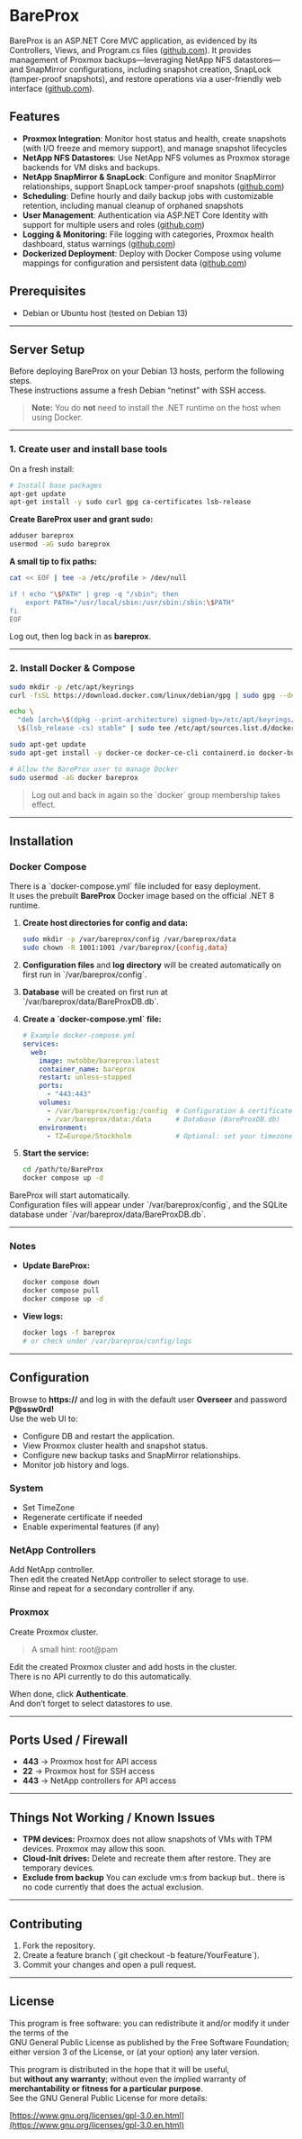 ﻿# BareProx

BareProx is an ASP.NET Core MVC application, as evidenced by its Controllers, Views, and Program.cs files ([github.com](https://github.com/nwtobbe/BareProx)). It provides management of Proxmox backups—leveraging NetApp NFS datastores—and SnapMirror configurations, including snapshot creation, SnapLock (tamper-proof snapshots), and restore operations via a user-friendly web interface ([github.com](https://github.com/nwtobbe/BareProx)).

## Features

- **Proxmox Integration**: Monitor host status and health, create snapshots (with I/O freeze and memory support), and manage snapshot lifecycles  
- **NetApp NFS Datastores**: Use NetApp NFS volumes as Proxmox storage backends for VM disks and backups.  
- **NetApp SnapMirror & SnapLock**: Configure and monitor SnapMirror relationships, support SnapLock tamper-proof snapshots ([github.com](https://github.com/nwtobbe/BareProx))  
- **Scheduling**: Define hourly and daily backup jobs with customizable retention, including manual cleanup of orphaned snapshots  
- **User Management**: Authentication via ASP.NET Core Identity with support for multiple users and roles ([github.com](https://github.com/nwtobbe/BareProx))  
- **Logging & Monitoring**: File logging with categories, Proxmox health dashboard, status warnings ([github.com](https://github.com/nwtobbe/BareProx))  
- **Dockerized Deployment**: Deploy with Docker Compose using volume mappings for configuration and persistent data ([github.com](https://github.com/nwtobbe/BareProx))  

## Prerequisites

- Debian or Ubuntu host (tested on Debian 13)

---

## Server Setup

Before deploying BareProx on your Debian 13 hosts, perform the following steps.  
These instructions assume a fresh Debian “netinst” with SSH access.

> **Note:** You do **not** need to install the .NET runtime on the host when using Docker.

---

### 1. Create user and install base tools

On a fresh install:

```bash
# Install base packages
apt-get update
apt-get install -y sudo curl gpg ca-certificates lsb-release
```

**Create BareProx user and grant sudo:**

```bash
adduser bareprox
usermod -aG sudo bareprox
```

**A small tip to fix paths:**

```bash
cat << EOF | tee -a /etc/profile > /dev/null

if ! echo "\$PATH" | grep -q "/sbin"; then
    export PATH="/usr/local/sbin:/usr/sbin:/sbin:\$PATH"
fi
EOF
```

Log out, then log back in as **bareprox**.

---

### 2. Install Docker & Compose

```bash
sudo mkdir -p /etc/apt/keyrings
curl -fsSL https://download.docker.com/linux/debian/gpg | sudo gpg --dearmor -o /etc/apt/keyrings/docker.gpg

echo \
  "deb [arch=\$(dpkg --print-architecture) signed-by=/etc/apt/keyrings/docker.gpg] https://download.docker.com/linux/debian \
  \$(lsb_release -cs) stable" | sudo tee /etc/apt/sources.list.d/docker.list > /dev/null

sudo apt-get update
sudo apt-get install -y docker-ce docker-ce-cli containerd.io docker-buildx-plugin docker-compose-plugin

# Allow the BareProx user to manage Docker
sudo usermod -aG docker bareprox
```

> Log out and back in again so the \`docker\` group membership takes effect.

---

## Installation

### Docker Compose

There is a \`docker-compose.yml\` file included for easy deployment.  
It uses the prebuilt **BareProx** Docker image based on the official .NET 8 runtime.

1. **Create host directories for config and data:**

   ```bash
   sudo mkdir -p /var/bareprox/config /var/bareprox/data
   sudo chown -R 1001:1001 /var/bareprox/{config,data}
   ```

2. **Configuration files** and **log directory** will be created automatically on first run in \`/var/bareprox/config\`.

3. **Database** will be created on first run at \`/var/bareprox/data/BareProxDB.db\`.

4. **Create a \`docker-compose.yml\` file:**

   ```yaml
   # Example docker-compose.yml
   services:
     web:
       image: nwtobbe/bareprox:latest
       container_name: bareprox
       restart: unless-stopped
       ports:
         - "443:443"
       volumes:
         - /var/bareprox/config:/config  # Configuration & certificates
         - /var/bareprox/data:/data      # Database (BareProxDB.db)
       environment:
         - TZ=Europe/Stockholm           # Optional: set your timezone
   ```

5. **Start the service:**

   ```bash
   cd /path/to/BareProx
   docker compose up -d
   ```

BareProx will start automatically.  
Configuration files will appear under \`/var/bareprox/config\`, and the SQLite database under \`/var/bareprox/data/BareProxDB.db\`.

---

### Notes

- **Update BareProx:**

  ```bash
  docker compose down
  docker compose pull
  docker compose up -d
  ```

- **View logs:**

  ```bash
  docker logs -f bareprox
  # or check under /var/bareprox/config/logs
  ```

---

## Configuration

Browse to **https://<HOST>** and log in with the default user **Overseer** and password **P@ssw0rd!**  
Use the web UI to:

- Configure DB and restart the application.  
- View Proxmox cluster health and snapshot status.  
- Configure new backup tasks and SnapMirror relationships.  
- Monitor job history and logs.

### System

- Set TimeZone  
- Regenerate certificate if needed
- Enable experimental features (if any)

### NetApp Controllers

Add NetApp controller.  
Then edit the created NetApp controller to select storage to use.  
Rinse and repeat for a secondary controller if any.

### Proxmox

Create Proxmox cluster.  

> A small hint: root@pam

Edit the created Proxmox cluster and add hosts in the cluster.  
There is no API currently to do this automatically.  

When done, click **Authenticate**.  
And don’t forget to select datastores to use.

---

## Ports Used / Firewall

- **443** → Proxmox host for API access  
- **22** → Proxmox host for SSH access  
- **443** → NetApp controllers for API access  

---

## Things Not Working / Known Issues

- **TPM devices:** Proxmox does not allow snapshots of VMs with TPM devices. Proxmox may allow this soon.  
- **Cloud-Init drives:** Delete and recreate them after restore. They are temporary devices.
- **Exclude from backup** You can exclude vm:s from backup but.. there is no code currently that does the actual exclusion.

---

## Contributing

1. Fork the repository.  
2. Create a feature branch (\`git checkout -b feature/YourFeature\`).  
3. Commit your changes and open a pull request.  

---

## License

This program is free software: you can redistribute it and/or modify it under the terms of the  
GNU General Public License as published by the Free Software Foundation; either version 3 of the License, or (at your option) any later version.

This program is distributed in the hope that it will be useful,  
but **without any warranty**; without even the implied warranty of **merchantability or fitness for a particular purpose**.  
See the GNU General Public License for more details:

[https://www.gnu.org/licenses/gpl-3.0.en.html](https://www.gnu.org/licenses/gpl-3.0.en.html)

